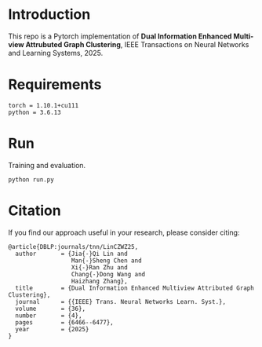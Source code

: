 # Introduction
This repo is a Pytorch implementation of **Dual Information Enhanced Multi-view Attrubuted Graph Clustering**, IEEE Transactions on Neural Networks and Learning Systems, 2025.

# Requirements

```
torch = 1.10.1+cu111
python = 3.6.13
```

# Run

Training and evaluation.

```run
python run.py
```


# Citation

If you find our approach useful in your research, please consider citing:

```
@article{DBLP:journals/tnn/LinCZWZ25,
  author       = {Jia{-}Qi Lin and
                  Man{-}Sheng Chen and
                  Xi{-}Ran Zhu and
                  Chang{-}Dong Wang and
                  Haizhang Zhang},
  title        = {Dual Information Enhanced Multiview Attributed Graph Clustering},
  journal      = {{IEEE} Trans. Neural Networks Learn. Syst.},
  volume       = {36},
  number       = {4},
  pages        = {6466--6477},
  year         = {2025}
}
```

